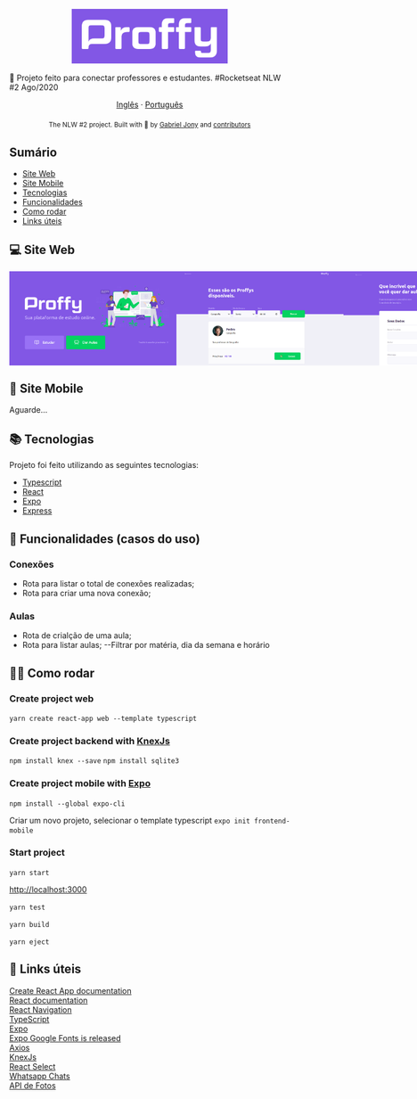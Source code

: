 <p align="center">
   <img src="./.github/logo.png" alt="Proffy" width="280"/>
</p>

🚀 Projeto feito para conectar professores e estudantes. #Rocketseat NLW #2 Ago/2020

<p align="center">
    <a href="README.md">Inglês</a>
    ·
    <a href="README-pt.md">Português</a>
 </p>

 <div align="center">
  <sub>The NLW #2 project. Built with 💙 by
    <a href="https://github.com/gabrieljony">Gabriel Jony</a> and
    <a href="https://github.com/gabrieljony/Proffy/graphs/contributors">
      contributors
    </a>
  </sub>
</div>

## Sumário

- [Site Web](#web)
- [Site Mobile](#mobile)
- [Tecnologias](#stack)
- [Funcionalidades](#functions)
- [Como rodar](#run)
- [Links úteis](#link)

## 💻 Site Web

<div style="display: flex; flex-direction: 'row'; align-items: 'center';">
   <img src="./.github/web-landing.png" width="300px">
   <img src="./.github/web-list.png" width="300px">
   <img src="./.github/web-form.png" width="300px">
</div>

## 📱 Site Mobile

Aguarde...

## 📚 Tecnologias

Projeto foi feito utilizando as seguintes tecnologias:

- [Typescript](https://www.typescriptlang.org/)
- [React](https://reactjs.org/)
- [Expo](https://expo.io/)
- [Express](https://expressjs.com/)

## 💙 Funcionalidades (casos do uso)

### Conexões

- Rota para listar o total de conexões realizadas;
- Rota para criar uma nova conexão;

### Aulas

- Rota de crialção de uma aula;
- Rota para listar aulas;
  --Filtrar por matéria, dia da semana e horário

## 🏃‍♂️ Como rodar

### Create project web

`yarn create react-app web --template typescript`

### Create project backend with [KnexJs](http://knexjs.org/)

`npm install knex --save`
`npm install sqlite3`

### Create project mobile with [Expo](https://docs.expo.io/)

`npm install --global expo-cli`

Criar um novo projeto, selecionar o template typescript
`expo init frontend-mobile`

### Start project

`yarn start`

[http://localhost:3000](http://localhost:3000)

`yarn test`

`yarn build`

`yarn eject`

## 🔗 Links úteis

[Create React App documentation](https://facebook.github.io/create-react-app/docs/getting-started)<br/>
[React documentation](https://reactjs.org/)<br/>
[React Navigation](https://reactnavigation.org/docs/getting-started)<br/>
[TypeScript](https://www.typescriptlang.org/)<br/>
[Expo](https://docs.expo.io/)<br/>
[Expo Google Fonts is released](https://dev.to/expo/expo-google-fonts-is-released-4g58)<br/>
[Axios](https://github.com/axios/axios)<br/>
[KnexJs](http://knexjs.org/)<br/>
[React Select](https://react-select.com/home)<br/>
[Whatsapp Chats](https://faq.whatsapp.com/general/chats/how-to-use-click-to-chat/)<br/>
[API de Fotos](hhttps://randomuser.me/photos)
